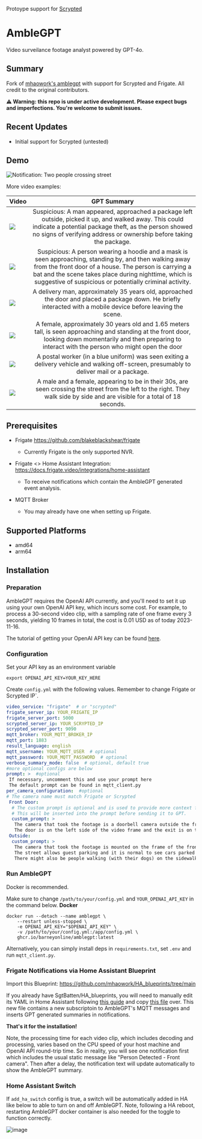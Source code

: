 Protoype support for [Scrypted](https://github.com/koush/scrypted)

# AmbleGPT

Video surveilance footage analyst powered by GPT-4o.

## Summary

Fork of [mhaowork's amblegpt](https://github.com/mhaowork/amblegpt) with support for Scrypted and Frigate.
All credit to the original contributors.

**⚠️ Warning: this repo is under active development. Please expect bugs and imperfections. You're welcome to submit issues.**


## Recent Updates
* Initial support for Scrypted (untested)


## Demo

![Notification: Two people crossing street](assets/notif_person_on_street.jpeg)


More video examples:

| Video        | GPT Summary    |       
| ------------- |:-------------:|
| ![](assets/mock_package_theft_480p.gif)         | Suspicious: A man appeared, approached a package left outside, picked it up, and walked away. This could indicate a potential package theft, as the person showed no signs of verifying address or ownership before taking the package.|
| ![](assets/mock_suspicious_visitor.gif)   | Suspicious: A person wearing a hoodie and a mask is seen approaching, standing by, and then walking away from the front door of a house. The person is carrying a bat and the scene takes place during nighttime, which is suggestive of suspicious or potentially criminal activity.|
| ![](assets/ups_delivery.gif)      | A delivery man, approximately 35 years old, approached the door and placed a package down. He briefly interacted with a mobile device before leaving the scene. |
| ![](assets/female_waiting_at_door_480p.gif)      | A female, approximately 30 years old and 1.65 meters tall, is seen approaching and standing at the front door, looking down momentarily and then preparing to interact with the person who might open the door |
| ![](assets/usps_delivery_480p.gif)      | A postal worker (in a blue uniform) was seen exiting a delivery vehicle and walking off-screen, presumably to deliver mail or a package. |
| ![](assets/two_persons_walking_street.gif)         | A male and a female, appearing to be in their 30s, are seen crossing the street from the left to the right. They walk side by side and are visible for a total of 18 seconds.|


## Prerequisites 

* Frigate https://github.com/blakeblackshear/frigate
  * Currently Frigate is the only supported NVR. 
   
* Frigate <> Home Assistant Integration: https://docs.frigate.video/integrations/home-assistant
  * To receive notifications which contain the AmbleGPT generated event analysis.

* MQTT Broker
  * You may already have one when setting up Frigate.


## Supported Platforms

* amd64
* arm64

## Installation

### Preparation

AmbleGPT requires the OpenAI API currently, and you'll need to set it up using your own OpenAI API key, which incurs some cost. For example, to process a 30-second video clip, with a sampling rate of one frame every 3 seconds, yielding 10 frames in total, the cost is 0.01 USD as of today 2023-11-16.

The tutorial of getting your OpenAI API key can be found [here](https://www.howtogeek.com/885918/how-to-get-an-openai-api-key/).


### Configuration
Set your API key as an environment variable
```shell
export OPENAI_API_KEY=YOUR_KEY_HERE
```

Create `config.yml` with the following values. Remember to change Frigate or Scrypted IP`.
```yaml
video_service: "frigate"  # or "scrypted"
frigate_server_ip: YOUR_FRIGATE_IP
frigate_server_port: 5000
scrypted_server_ip: YOUR_SCRYPTED_IP
scrypted_server_port: 9090
mqtt_broker: YOUR_MQTT_BROKER_IP
mqtt_port: 1883
result_language: english
mqtt_username: YOUR_MQTT_USER  # optional
mqtt_password: YOUR_MQTT_PASSWORD  # optional
verbose_summary_mode: false  # optional, default true
#more optional configs are below
prompt: >  #optional
 If necessary, uncomment this and use your prompt here
 The default prompt can be found in mqtt_client.py
per_camera_configuration:  #optional
# The camera name must match Frigate or Scrypted
 Front Door:
  # The custom prompt is optional and is used to provide more context for GPT to better understand the footage.
  # This will be inserted into the prompt before sending it to GPT.
  custom_prompt: >
   The camera that took the footage is a doorbell camera outside the front door of the house.
   The door is on the left side of the video frame and the exit is on the right side.
 Outside:
  custom_prompt: >
   The camera that took the footage is mounted on the frame of the front window of the house facing the street.
   The street allows guest parking and it is normal to see cars parked on the street.
   There might also be people walking (with their dogs) on the sidewalk before 9pm.
```

### Run AmbleGPT
Docker is recommended.

Make sure to change `/path/to/your/config.yml` and `YOUR_OPENAI_API_KEY` in the command below.
**Docker**
```shell
docker run --detach --name amblegpt \
    --restart unless-stopped \
    -e OPENAI_API_KEY="$OPENAI_API_KEY" \
    -v /path/to/your/config.yml:/app/config.yml \
    ghcr.io/barneyonline/amblegpt:latest
```

Alternatively, you can simply install deps in `requirements.txt`, set `.env` and run `mqtt_client.py`.



### Frigate Notifications via Home Assistant Blueprint

Import this Blueprint: https://github.com/mhaowork/HA_blueprints/tree/main

If you already have SgtBatten/HA_blueprints, you will need to manually edit its YAML in Home Assistant following [this guide](https://www.home-assistant.io/docs/automation/using_blueprints/#keeping-blueprints-up-to-date) and  copy [this file](https://github.com/mhaowork/HA_blueprints/blob/main/Frigate%20Camera%20Notifications/Stable) over. This new file contains a new subscriptoin to AmbleGPT's MQTT messages and inserts GPT generated summaries in notifications.


**That's it for the installation!**

Note, the processing time for each video clip, which includes decoding and processing, varies based on the CPU speed of your host machine and OpenAI API round-trip time. So in reality, you will see one notification first which includes the usual static message like "Person Detected - Front camera". Then after a delay, the notification text will update automatically to show the AmbleGPT summary.

### Home Assistant Switch

If `add_ha_switch` config is true, a switch will be automatically added in HA like below to able to turn on and off AmbleGPT. Note, following a HA reboot, restarting AmbleGPT docker container is also needed for the toggle to function correctly.

![image](https://github.com/mhaowork/amblegpt/assets/8702853/f058965a-2936-4e3c-ac9c-ce076074a662)


